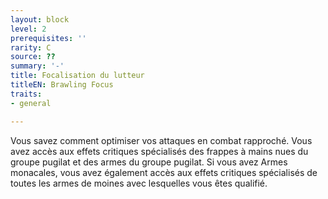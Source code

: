 ```yaml
---
layout: block
level: 2
prerequisites: ''
rarity: C
source: ??
summary: '-'
title: Focalisation du lutteur
titleEN: Brawling Focus
traits:
- general

---
```


<p>Vous savez comment optimiser vos attaques en combat rapproché. Vous avez accès aux effets critiques spécialisés des frappes à mains nues du groupe pugilat et des armes du groupe pugilat. Si vous avez Armes monacales, vous avez également accès aux effets critiques spécialisés de toutes les armes de moines avec lesquelles vous êtes qualifié.</p>